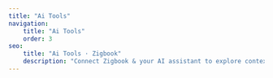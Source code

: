 ```yaml
---
title: "Ai Tools"
navigation:
    title: "Ai Tools"
    order: 3
seo:
    title: "Ai Tools · Zigbook"
    description: "Connect Zigbook & your AI assistant to explore context-aware documentation support."
---
```


<LlmAssistantLauncher />
